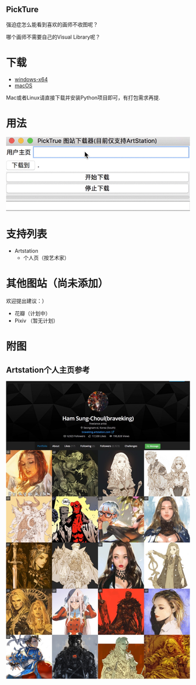 PickTure
------------

强迫症怎么能看到喜欢的画师不收图呢？

哪个画师不需要自己的Visual Library呢？


# 下载

+ [windows-x64](https://github.com/winkidney/PickTrue/releases)
+ [macOS](https://github.com/winkidney/PickTrue/releases)

Mac或者Linux请直接下载并安装Python项目即可，有打包需求再提.

# 用法

![用法](res/usage.gif)


# 支持列表

+ Artstation
  + 个人页（按艺术家）


# 其他图站（尚未添加）

欢迎提出建议：）

+ 花瓣（计划中）
+ Pixiv （暂无计划）


# 附图

## Artstation个人主页参考

![Artstation Artist Home](res/artstation.example.jpeg)

